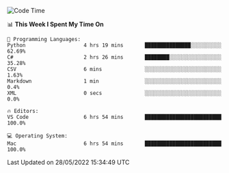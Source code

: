 <!--START_SECTION:waka-->
![Code Time](http://img.shields.io/badge/Code%20Time-45%20hrs%2021%20mins-blue)

📊 **This Week I Spent My Time On** 

```text
💬 Programming Languages: 
Python                   4 hrs 19 mins       ███████████████░░░░░░░░░░   62.69% 
C#                       2 hrs 26 mins       ████████░░░░░░░░░░░░░░░░░   35.28% 
CSV                      6 mins              ░░░░░░░░░░░░░░░░░░░░░░░░░   1.63% 
Markdown                 1 min               ░░░░░░░░░░░░░░░░░░░░░░░░░   0.4% 
XML                      0 secs              ░░░░░░░░░░░░░░░░░░░░░░░░░   0.0%

🔥 Editors: 
VS Code                  6 hrs 54 mins       █████████████████████████   100.0%

💻 Operating System: 
Mac                      6 hrs 54 mins       █████████████████████████   100.0%

```


 Last Updated on 28/05/2022 15:34:49 UTC
<!--END_SECTION:waka-->
